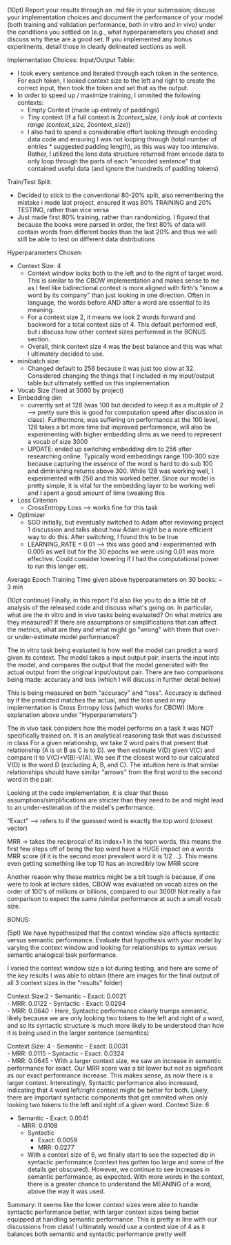  (10pt) Report your results through an .md file in your submission; discuss your implementation choices and document the performance of your model (both training and validation performance, both in vitro and in vivo) under the conditions you settled on (e.g., what hyperparameters you chose) and discuss why these are a good set. If you implemented any bonus experiments, detail those in clearly delineated sections as well.


Implementation Choices:
Input/Output Table:
- I took every sentence and iterated through each token in the sentence. For each token, I looked context size to the left and right to create the correct input, then took the token and set that as the output.
- In order to speed up / maximize training, I ommited the following contexts:
    - Empty Context (made up entirely of paddings)
    - Tiny context (If a full context is 2*context_size, I only look at contexts range (context_size, 2*context_size))
    - I also had to spend a considerable effort looking through encoding data code and ensuring I was not looping through (total number of entries * suggested padding length), as this was way too intensive. Rather, I utilized the lens data structure returned from encode data to only loop through the parts of each "encoded sentence" that contained useful data (and ignore the hundreds of padding tokens)

Train/Test Split:
- Decided to stick to the conventional 80-20% split, also remembering the mistake i made last project, ensured it was 80% TRAINING and 20% TESTING, rather than vice versa
- Just made first 80% training, rather than randomizing. I figured that because the books were parsed in order, the first 80% of data will contain words from different books than the last 20% and thus we will still be able to test on different data distributions

Hyperparameters Chosen:
- Context Size: 4
    - Context window looks both to the left and to the right of target word. This is similar to the CBOW implementation and makes sense to me as I feel like bidirectional context is more aligned with firth's "know a word by its company" than just looking in one direction. Often in language, the words before AND after a word are essential to its meaning.
    - For a context size 2, it means we look 2 words forward and backword for a total context size of 4. This default performed well, but i discuss how other context sizes performed in the BONUS section.
    - Overall, think context size 4 was the best balance and this was what I ultimately decided to use.
- minibatch size:
    - Changed default to 256 because it was just too slow at 32. Considered changing the things that I included in my input/output table but ultimately settled on this implementation
- Vocab Size (fixed at 3000 by project)
- Embedding dim
    - currently set at 128 (was 100 but decided to keep it as a multiple of 2 --> pretty sure this is good for computation speed after discussion in class). Furthermore, was suffering on performance at the 100 level, 128 takes a bit more time but improved performance, will also be experimenting with higher embedding dims as we need to represent a vocab of size 3000
    - UPDATE: ended up switching embedding dim to 256 after researching online. Typically word embeddings range 100-300 size because capturing the essence of the word is hard to do sub 100 and diminishing returns above 300. While 128 was working well, I experimented with 256 and this worked better. Since our model is pretty simple, it is vital for the embedding layer to be working well and I spent a good amount of time tweaking this
- Loss Criterion
    - CrossEntropy Loss --> works fine for this task
- Optimizer
    - SGD initially, but eventually switched to Adam after reviewing project 1 discussion and talks about how Adam might be a more efficient way to do this. After switching, I found this to be true
    - LEARNING_RATE = 0.01 --> this was good and i experimented with 0.005 as well but for the 30 epochs we were using 0.01 was more effective. Could consider lowering if I had the computational power to run this longer etc.

Average Epoch Training Time given above hyperparameters on 30 books: ~ 3 min

(10pt continue) Finally, in this report I'd also like you to do a little bit of analysis of the released code and discuss what's going on. In particular, what are the in vitro and in vivo tasks being evaluated? On what metrics are they measured? If there are assumptions or simplifications that can affect the metrics, what are they and what might go "wrong" with them that over- or under-estimate model performance?

The in vitro task being evaluated is how well the model can predict a word given its context. The model takes a input output pair, inserts the input into the model, and compares the output that the model generated with the actual output from the original input/output pair. There are two comparisons being made: accuracy and loss (which I will discuss in further detail below)

This is being measured on both "accuracy" and "loss". Accuracy is defined by if the predicted matches the actual, and the loss used in my implementation is Cross Entropy loss (which works for CBOW) (More explanation above under "Hyperparameters")

The in vivo task considers how the model performs on a task it was NOT specifically trained on. It is an analytical reasoning task that was discussed in class For a given relationship, we take 2 word pairs that present that relationship (A is ot B as C is to D). we then estimate V(D) given V(C) and compare it to V(C)+V(B)-V(A). We see if the closest word to our calculated V(D) is the word D (excluding A, B, and C). The intuition here is that similar relationships should have similar "arrows" from the first word to the second word in the pair.

Looking at the code implementation, it is clear that these assumptions/simplifications are stricter than they need to be and might lead to an under-estimation of the model's performance. 

"Exact" --> refers to if the guessed word is exactly the top word (closest vector)

MRR -> takes the reciprocal of its index+1 in the topn words, this means the first few steps off of being the top word have a HUGE impact on a words MRR score (if it is the second most prevalent word it is 1/2 ...). This means even getting something like top 10 has an incredibly low MRR score

Another reason why these metrics might be a bit tough is because, if one were to look at lecture slides, CBOW was evaluated on vocab sizes on the order of 100's of millions or billions, compared to our 3000! Not really a fair comparison to expect the same /similar performance at such a small vocab size.

BONUS:

(5pt) We have hypothesized that the context window size affects syntactic versus semantic performance. Evaluate that hypothesis with your model by varying the context window and looking for relationships to syntax versus semantic analogical task performance.

I varied the context window size a lot during testing, and here are some of the key results I was able to obtain (there are images for the final output of all 3 context sizes in the "results" folder)

Context Size:2 
    - Semantic
        - Exact: 0.0021      
        - MRR: 0.0122
    - Syntactic
        - Exact: 0.0294     
        - MRR: 0.0640
    - Here, Syntactic performance clearly trumps semantic, likely because we are only looking two tokens to the left and right of a word, and so its syntactic structure is much more likely to be understood than how it is being used in the larger sentence (semantics)

Context Size: 4
    - Semantic
        - Exact: 0.0031      
        - MRR: 0.0115
    - Syntactic
        - Exact: 0.0324     
        - MRR: 0.0645
    - With a larger context size, we saw an increase in semantic performance for exact. Our MRR score was a bit lower but not as significant as our exact performance increase. This makes sense, as now there is a larger context. Interestingly, Syntactic performance also increased, indicating that 4 word left/right context might be better for both. Likely, there are important syntactic components that get ommited when only looking two tokens to the left and right of a given word.
Context Size: 6
- Semantic
        - Exact: 0.0041      
        - MRR: 0.0108
    - Syntactic
        - Exact: 0.0059     
        - MRR: 0.0277
    - With a context size of 6, we finally start to see the expected dip in syntactic performance (context has gotten too large and some of the details get obscured). However, we continue to see increases in semantic performance, as expected. With more words in the context, there is a greater chance to understand the MEANING of a word, above the way it was used.

Summary: It seems like the lower context sizes were able to handle syntactic performance better, with larger context sizes being better equipped at handling semantic performance. This is pretty in line with our discussions from class! I ultimately would use a context size of 4 as it balances both semantic and syntactic performance pretty well!